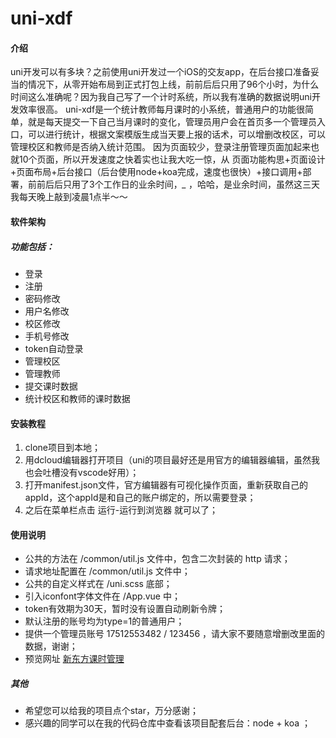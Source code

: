 # uni-xdf

#### 介绍
uni开发可以有多块？之前使用uni开发过一个iOS的交友app，在后台接口准备妥当的情况下，从零开始布局到正式打包上线，前前后后只用了96个小时，为什么时间这么准确呢？因为我自己写了一个计时系统，所以我有准确的数据说明uni开发效率很高。
uni-xdf是一个统计教师每月课时的小系统，普通用户的功能很简单，就是每天提交一下自己当月课时的变化，管理员用户会在首页多一个管理员入口，可以进行统计，根据文案模版生成当天要上报的话术，可以增删改校区，可以管理校区和教师是否纳入统计范围。
因为页面较少，登录注册管理页面加起来也就10个页面，所以开发速度之快着实也让我大吃一惊，从 页面功能构思+页面设计+页面布局+后台接口（后台使用node+koa完成，速度也很快）+接口调用+部署，前前后后只用了3个工作日的业余时间，*_* ，哈哈，是业余时间，虽然这三天我每天晚上敲到凌晨1点半～～

#### 软件架构
##### 功能包括：
  - 登录
  - 注册
  - 密码修改
  - 用户名修改
  - 校区修改
  - 手机号修改
  - token自动登录
  - 管理校区
  - 管理教师
  - 提交课时数据
  - 统计校区和教师的课时数据

#### 安装教程

1. clone项目到本地；
2. 用dcloud编辑器打开项目（uni的项目最好还是用官方的编辑器编辑，虽然我也会吐槽没有vscode好用）；
3. 打开manifest.json文件，官方编辑器有可视化操作页面，重新获取自己的appId，这个appId是和自己的账户绑定的，所以需要登录；
4. 之后在菜单栏点击 运行-运行到浏览器 就可以了；

#### 使用说明

- 公共的方法在 /common/util.js 文件中，包含二次封装的 http 请求；
- 请求地址配置在 /common/util.js 文件中；
- 公共的自定义样式在 /uni.scss 底部；
- 引入iconfont字体文件在 /App.vue 中；
- token有效期为30天，暂时没有设置自动刷新令牌；
- 默认注册的账号均为type=1的普通用户；
- 提供一个管理员账号 17512553482 / 123456 ，请大家不要随意增删改里面的数据，谢谢；
- 预览网址 [新东方课时管理](http://yueshengnan.com)

##### 其他
- 希望您可以给我的项目点个star，万分感谢；
- 感兴趣的同学可以在我的代码仓库中查看该项目配套后台：node + koa ；

